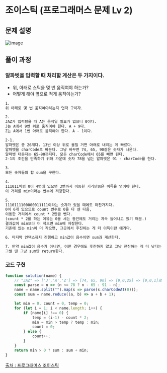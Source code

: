 # 조이스틱 (프로그래머스 문제 Lv 2)

## 문제 설명

![image](https://user-images.githubusercontent.com/39308313/145410074-c79c5eec-a46b-46a5-a5cb-79cf384b10d3.png)

## 풀이 과정

### 알파벳을 입력할 때 처리할 계산은 두 가지이다.
 - 위, 아래로 스틱을 몇 번 움직여야 하는가?
 - 어떻게 해야 옆으로 적게 움직이는가?

```txt
1. 
위 아래로 몇 번 움직여야하는지 먼저 구하자.

2. 
JAZ가 입력됐을 때 A는 움직일 필요가 없으니 0이다.
J는 A에서 9번 위로 움직여야 한다. A + 9다.
Z는 A에서 1번 아래로 움직여야 한다. A - 1이다.

2-1. 
알파벳은 총 26개다. 13번 이상 위로 올릴 거면 아래로 내리는 게 빠르다.
알파벳을 charCode로 바꾼다. 그냥 바꾸면 74, 65, 90같은 숫자가 나온다.
알파벳 대문자는 65~90까지다. 모든 charCode에서 65를 빼면 된다.
2-1의 조건을 만족하기 위해 가운데 숫자 78을 넘는 알파벳은 91 - charCode를 한다.

3. 
모든 숫자들의 합 sum을 구한다.

4.
111011처럼 0이 4번에 있으면 3번까지 이동한 거리만큼은 이득을 얻어야 한다.
이 거리를 min이라는 변수에 저장한다.

5.
1110111100000011111이라는 숫자가 있을 때에도 마찬가지다.
0이 6개 있으므로 count 변수로 0을 다 센 다음,
이동한 거리에서 count * 2만큼 뺀다.
(count * 2를 하는 이유는 0을 세는 동안에도 거리는 계속 늘어나고 있기 때문.)
결과값이 min보다 더 작으면 min에 저장한다.
기존에 있는 min이 더 작으면, 그곳에서 후진하는 게 더 이득이란 얘기다.

6. 마지막 인덱스까지 진행하고 min값이 음수이면 sum과 계산한다.

7. 만약 min값이 음수가 아니면, 어떤 경우에도 후진하지 않고 그냥 전진하는 게 더 낫다는 얘기다.
그럴 땐 그냥 sum만 return한다.
```

### 코드 구현

```javascript
function solution(name) {
	// "JAZ" => ['J','A','Z'] => [74, 65, 90] => [9,0,25] => [9,0,1]로 만듭니다.
	const parse = n => (n <= 78 ? n - 65 : 91 - n);
	name = name.split("").map(s => parse(s.charCodeAt(0)));
	const sum = name.reduce((a, b) => a + b + 1);

	let min = 0, count = 0, temp = 0;
	for (let i = 1; i < name.length; i++) {
		if (name[i] !== 0) {
			temp = (i-1) - count * 2;
			min = min > temp ? temp : min;
			count = 0;
		} else {
			count++;
		}
	}
	return min > 0 ? sum : sum + min;
}
```

[출처 : 프로그래머스 조이스틱](https://programmers.co.kr/learn/courses/30/lessons/42860)
